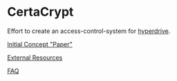 # CertaCrypt

Effort to create an access-control-system for [hyperdrive](https://hypercore-protocol.org/#hyperdrive).

[Initial Concept "Paper"](https://github.com/fsteff/certacrypt/blob/master/docs/concept.pdf)

[External Resources](https://github.com/fsteff/certacrypt/blob/master/docs/resources.md)

[FAQ](https://github.com/fsteff/certacrypt/blob/master/docs/faq.md)
